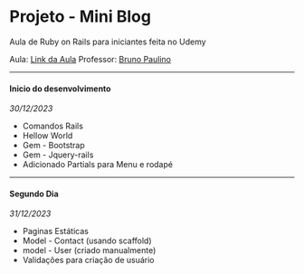 # Projeto - Mini Blog

Aula de Ruby on Rails para iniciantes feita no Udemy

Aula: [Link da Aula](https://www.udemy.com/course/ruby-on-rails-5-na-pratica/learn/lecture/12372964#overview)
Professor: [Bruno Paulino](https://www.udemy.com/user/brunopaulino/)

---

#### Inicio do desenvolvimento

_30/12/2023_

* Comandos Rails
* Hellow World
* Gem - Bootstrap
* Gem - Jquery-rails
* Adicionado Partials para Menu e rodapé

---

#### Segundo Dia

_31/12/2023_

* Paginas Estáticas
* Model - Contact (usando scaffold)
* model - User (criado manualmente)
* Validações para criação de usuário